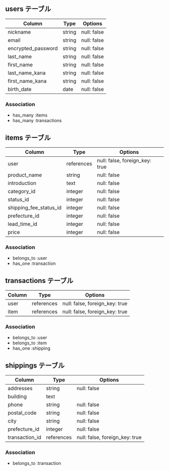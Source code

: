 ## users テーブル

| Column             | Type    | Options     |
| ------------------ | ------- | ----------- |
| nickname           | string  | null: false |
| email              | string  | null: false |
| encrypted_password | string  | null: false |
| last_name          | string  | null: false |
| first_name         | string  | null: false |
| last_name_kana     | string  | null: false |
| first_name_kana    | string  | null: false |
| birth_date         | date    | null: false |

### Association

- has_many :items
- has_many :transactions


## items テーブル

| Column                 | Type       | Options                        |
| ---------------------- | ---------- | ------------------------------ |
| user                   | references | null: false, foreign_key: true |
| product_name           | string     | null: false                    |
| introduction           | text       | null: false                    |
| category_id            | integer    | null: false                    |
| status_id              | integer    | null: false                    |
| shipping_fee_status_id | integer    | null: false                    |
| prefecture_id          | integer    | null: false                    |
| lead_time_id           | integer    | null: false                    |
| price                  | integer    | null: false                    |

### Association

- belongs_to :user
- has_one :transaction


## transactions テーブル

| Column      | Type       | Options                        |
| ----------- | ---------- | ------------------------------ |
| user        | references | null: false, foreign_key: true |
| item        | references | null: false, foreign_key: true |

### Association

- belongs_to :user
- belongs_to :item
- has_one :shipping


## shippings テーブル

| Column         | Type       | Options                        |
| -------------- | ---------- | ------------------------------ |
| addresses      | string     | null: false                    |
| building       | text       |                                |
| phone          | string     | null: false                    |
| postal_code    | string     | null: false                    |
| city           | string     | null: false                    |
| prefecture_id  | integer    | null: false                    |
| transaction_id | references | null: false, foreign_key: true |

### Association

- belongs_to :transaction